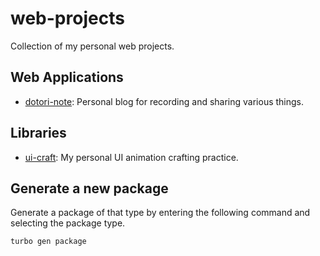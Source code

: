 # web-projects

Collection of my personal web projects.

## Web Applications

- [dotori-note](./apps/dotori-note/): Personal blog for recording and sharing various things.

## Libraries

- [ui-craft](./packages/ui-craft/): My personal UI animation crafting practice.

## Generate a new package

Generate a package of that type by entering the following command and selecting the package type.

```bash
turbo gen package
```
